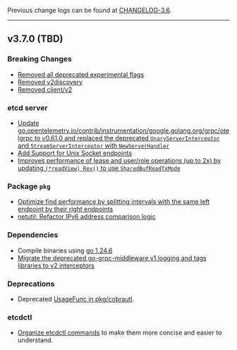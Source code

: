 
Previous change logs can be found at [CHANGELOG-3.6](https://github.com/etcd-io/etcd/blob/main/CHANGELOG/CHANGELOG-3.6.md).

---

## v3.7.0 (TBD)

### Breaking Changes

- [Removed all deprecated experimental flags](https://github.com/etcd-io/etcd/pull/19959)
- [Removed v2discovery](https://github.com/etcd-io/etcd/pull/20109)
- [Removed client/v2](https://github.com/etcd-io/etcd/pull/20117)

### etcd server

- [Update go.opentelemetry.io/contrib/instrumentation/google.golang.org/grpc/otelgrpc to v0.61.0 and replaced the deprecated `UnaryServerInterceptor` and `StreamServerInterceptor` with `NewServerHandler`](https://github.com/etcd-io/etcd/pull/20017)
- [Add Support for Unix Socket endpoints](https://github.com/etcd-io/etcd/pull/19760)
- [Improves performance of lease and user/role operations (up to 2x) by updating `(*readView) Rev()` to use `SharedBufReadTxMode`](https://github.com/etcd-io/etcd/pull/20411)

### Package `pkg`

- [Optimize find performance by splitting intervals with the same left endpoint by their right endpoints](https://github.com/etcd-io/etcd/pull/19768)
- [netutil: Refactor IPv6 address comparison logic](https://github.com/etcd-io/etcd/pull/20365)

### Dependencies

- Compile binaries using [go 1.24.6](https://github.com/etcd-io/etcd/pull/20460)
- [Migrate the deprecated go-grpc-middleware v1 logging and tags libraries to v2 interceptors](https://github.com/etcd-io/etcd/pull/20420)

### Deprecations

- Deprecated [UsageFunc in pkg/cobrautl](https://github.com/etcd-io/etcd/pull/18356).

### etcdctl

- [Organize etcdctl commands](https://github.com/etcd-io/etcd/pull/20162) to make them more concise and easier to understand.
